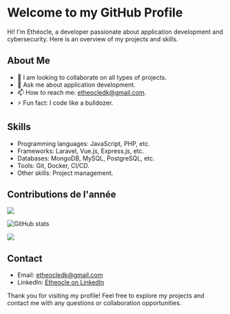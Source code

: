 # Welcome to my GitHub Profile

Hi! I'm Ethéocle, a developer passionate about application development and cybersecurity. Here is an overview of my projects and skills.

## About Me

- 👯 I am looking to collaborate on all types of projects.
- 💬 Ask me about application development.
- 📫 How to reach me: etheocledk@gmail.com.
- ⚡ Fun fact: I code like a bulldozer.

## Skills

- Programming languages: JavaScript, PHP, etc.
- Frameworks: Laravel, Vue.js, Express.js, etc.
- Databases: MongoDB, MySQL, PostgreSQL, etc.
- Tools: Git, Docker, CI/CD.
- Other skills: Project management.

## Contributions de l'année

![](https://github-readme-stats.vercel.app/api/top-langs/?username=etheocledk&theme=calm_pink&hide_border=false&include_all_commits=true&count_private=true&layout=compact)

![GitHub stats](https://github-readme-stats.vercel.app/api?username=etheocledk&show_icons=true&theme=radical)

[![](https://visitcount.itsvg.in/api?id=etheocledk&icon=0&color=0)](https://visitcount.itsvg.in)

## Contact

- Email: etheocledk@gmail.com
- LinkedIn: [Etheocle on LinkedIn](https://www.linkedin.com/in/etheocledk)

Thank you for visiting my profile! Feel free to explore my projects and contact me with any questions or collaboration opportunities.
